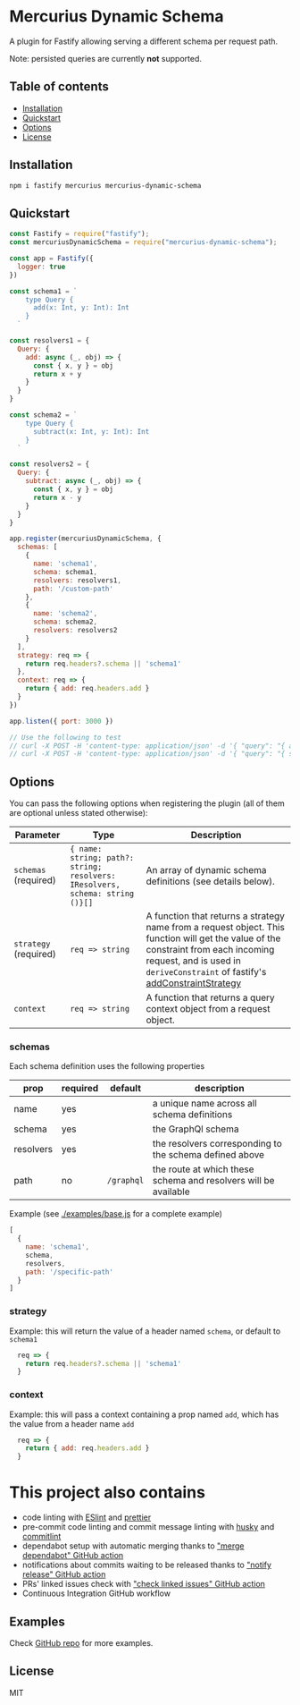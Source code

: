 # Mercurius Dynamic Schema 

A plugin for Fastify allowing serving a different schema per request path.

Note: persisted queries are currently **not** supported.

## Table of contents

- [Installation](#installation)
- [Quickstart](#quickstart)
- [Options](#options)
- [License](#license)

## Installation

```bash
npm i fastify mercurius mercurius-dynamic-schema
```

## Quickstart

```js
const Fastify = require("fastify");
const mercuriusDynamicSchema = require("mercurius-dynamic-schema");

const app = Fastify({
  logger: true
})

const schema1 = `
    type Query {
      add(x: Int, y: Int): Int
    }
  `

const resolvers1 = {
  Query: {
    add: async (_, obj) => {
      const { x, y } = obj
      return x + y
    }
  }
}

const schema2 = `
    type Query {
      subtract(x: Int, y: Int): Int
    }
  `

const resolvers2 = {
  Query: {
    subtract: async (_, obj) => {
      const { x, y } = obj
      return x - y
    }
  }
}

app.register(mercuriusDynamicSchema, {
  schemas: [
    {
      name: 'schema1',
      schema: schema1,
      resolvers: resolvers1,
      path: '/custom-path'
    },
    {
      name: 'schema2',
      schema: schema2,
      resolvers: resolvers2
    }
  ],
  strategy: req => {
    return req.headers?.schema || 'schema1'
  },
  context: req => {
    return { add: req.headers.add }
  }
})

app.listen({ port: 3000 })

// Use the following to test
// curl -X POST -H 'content-type: application/json' -d '{ "query": "{ add(x: 2, y: 2) }" }' localhost:3000/custom-path
// curl -X POST -H 'content-type: application/json' -d '{ "query": "{ subtract(x: 2, y: 1) }" }' localhost:3000/graphql
```

## Options

You can pass the following options when registering the plugin (all of them are optional unless stated otherwise):

| Parameter | Type | Description |
| --- | --- | --- |
| `schemas` (required) | `{ name: string; path?: string; resolvers: IResolvers, schema: string ()}[]` | An array of dynamic schema definitions (see details below).
| `strategy` (required) | `req => string` | A function that returns a strategy name from a request object. This function will get the value of the constraint from each incoming request, and is used in `deriveConstraint` of fastify's [addConstraintStrategy](https://fastify.dev/docs/latest/Reference/Server/#addconstraintstrategy)
| `context` | `req => string` | A function that returns a query context object from a request object.|

### **schemas**
Each schema definition uses the following properties

|prop | required | default | description |
|-----|----------|---------|-------------|
|name| yes | | a unique name across all schema definitions|
|schema| yes | | the GraphQl schema|
|resolvers| yes | | the resolvers corresponding to the schema defined above|
|path| no | `/graphql` | the route at which these schema and resolvers will be available|

Example (see [./examples/base.js](mercurius-dynamic-schema/blob/master/examples/base.js) for a complete example)

```js
[
  {
    name: 'schema1',
    schema,
    resolvers,
    path: '/specific-path'
  }
]
```

### **strategy**

Example: this will return the value of a header named `schema`, or default to `schema1`

```js
  req => {
    return req.headers?.schema || 'schema1'
  }
```

### **context**

Example: this will pass a context containing a prop named `add`, which has the value from a header name `add`

```js
  req => {
    return { add: req.headers.add }
  }
```

# This project also contains

- code linting with [ESlint](https://eslint.org) and [prettier](https://prettier.io)
- pre-commit code linting and commit message linting with [husky](https://www.npmjs.com/package/husky) and [commitlint](https://commitlint.js.org/)
- dependabot setup with automatic merging thanks to ["merge dependabot" GitHub action](https://github.com/fastify/github-action-merge-dependabot)
- notifications about commits waiting to be released thanks to ["notify release" GitHub action](https://github.com/nearform/github-action-notify-release)
- PRs' linked issues check with ["check linked issues" GitHub action](https://github.com/nearform/github-action-check-linked-issues)
- Continuous Integration GitHub workflow


## Examples

Check [GitHub repo](mercurius-dynamic-schema/blob/master/examples) for more examples.

## License

MIT